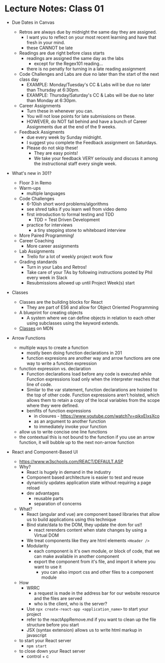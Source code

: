 # Lecture Notes: Class 01

- Due Dates in Canvas
  - Retros are always due by midnight the same day they are assigned.
    - I want you to reflect on your most recent learning and have that fresh in your mind.
    - these CANNOT be late
  - Readings are due right before class starts
    - readings are assigned the same day as the labs
      - except for the Regex101 reading...
    - there is no penatly for turning in a late reading assignment
  - Code Challenges and Labs are due no later than the start of the next class day
    - EXAMPLE: Monday/Tuesday's CC & Labs will be due no later than Thursday at 6:30pm.
    - EXAMPLE: Thursday/Saturday's CC & Labs will be due no later than Monday at 6:30pm.
  - Career Assignments
    - Turn these in whenever you can.
    - You will not lose points for late submissions on these.
    - HOWEVER, do NOT fall behind and have a bunch of Career Assignments due at the end of the 9 weeks.
  - Feedback Assigments
    - due every week by Sunday midnight.
    - I suggest you complete the Feedback assignment on Saturdays.
    - Please do not skip these!
      - They are easy points!
      - We take your feedback VERY seriously and discuss it among the instructional staff every single week.

- What's new in 301?
  - Floor 3 in Remo
  - Warm-ups
    - multiple languages
  - Code Challenges
    - 6-10ish short word problems/algorithms
    - see shred talks if you learn well from video demo
    - first introduction to formal testing and TDD
      - TDD = Test Driven Development
    - practice for interviews
      - a tiny stepping stone to whiteboard interview
  - More Paired Programming!
  - Career Coaching
    - More career assignments
  - Lab Assignments
    - Trello for a lot of weekly project work flow
  - Grading standards
    - Turn in your Labs and Retros!
    - Take care of your TAs by following instructions posted by Phil every week in Slack
    - Resubmissions allowed up until Project Week(s) start

- Classes
  - Classes are the building blocks for React
    - They are part of ES6 and allow for Object Oriented Programming
  - A blueprint for creating objects
    - A system where we can define objects in relation to each other using subclasses using the keyword extends.
  - [Classes](https://developer.mozilla.org/en-US/docs/Web/JavaScript/Reference/Classes) on MDN

- Arrow Functions
  - multiple ways to create a function
    - mostly been doing function declarations in 201
    - function expresions are another way and arrow functions are one way to write a function expression
  - function expression vs. declaration
    - Function declarations load before any code is executed while Function expressions load only when the interpreter reaches that line of code.
    - Similar to the var statement, function declarations are hoisted to the top of other code. Function expressions aren’t hoisted, which allows them to retain a copy of the local variables from the scope where they were defined.
    - benifits of function expressions
      - in closures - <https://www.youtube.com/watch?v=qikxEIxsXco>
      - as an argument to another function
      - to immediately invoke your function
  - allow us to write concise one line functions
  - the contextual this is not bound to the function if you use an arrow function, it will bubble up to the next non-arrow function

- React and Component-Based UI
  - <https://www.w3schools.com/REACT/DEFAULT.ASP>
  - Why?
    - React is hugely in demand in the industry
    - Component based architecture is easier to test and reuse
    - dynamicly updates application state without requiring a page reload
    - dev advantages
      - reusable parts
      - separation of concerns
  - What?
    - React (angular and vue) are component based libraries that allow us to build applications using this technique
    - Bind state/data to the DOM, they update the dom for us!!
      - react rerenders content when state changes by using a Virtual DOM
    - We treat components like they are html elements `<Header />`
    - Modularity
      - each component is it's own module, or block of code, that we can make available in another component
      - export the component from it's file, and import it where you want to use it
        - you can also import css and other files to a component module
  - How
    - WRRC
      - a request is made in the address bar for our website resource and the files are served
      - who is the client, who is the server?
    - Use `npx create-react-app <application_name>` to start your project
    - refer to the reactAppRemove.md if you want to clean up the file structure before you start
    - JSX (syntax extension) allows us to write html markup in javascript
  - to start your React server
    - `npm start`
  - to close down your React server
    - control + c
